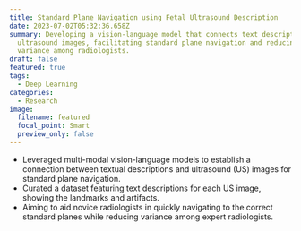 ```yaml
---
title: Standard Plane Navigation using Fetal Ultrasound Description
date: 2023-07-02T05:32:36.658Z
summary: Developing a vision-language model that connects text descriptions with
  ultrasound images, facilitating standard plane navigation and reducing
  variance among radiologists.
draft: false
featured: true
tags:
  - Deep Learning
categories:
  - Research
image:
  filename: featured
  focal_point: Smart
  preview_only: false
---
```

* Leveraged multi-modal vision-language models to establish a connection between textual descriptions and ultrasound (US) images for standard plane navigation.
* Curated a dataset featuring text descriptions for each US image, showing the landmarks and artifacts.
* Aiming to aid novice radiologists in quickly navigating to the correct standard planes while reducing variance among expert radiologists.